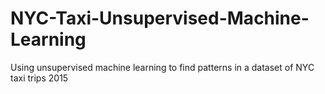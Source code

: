 # NYC-Taxi-Unsupervised-Machine-Learning
 Using unsupervised machine learning to find patterns in a dataset of NYC taxi trips 2015
